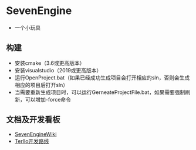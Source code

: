 ﻿# SevenEngine
* 一个小玩具
## 构建
* 安装cmake（3.6或更高版本）
* 安装visualstudio（2019或更高版本）
* 运行OpenProject.bat（如果已经成功生成项目会打开相应的sln，否则会生成相应的项目后打开sln）
* 当需要重新生成项目时，可以运行GerneateProjectFile.bat，如果需要强制刷新，可以增加-force命令
## 文档及开发看板
* [SevenEngineWiki](https://github.com/rgbsparrows/SevenEngine/wiki)
* [Terllo开发路线](https://trello.com/b/irnV6VNs/seven-engine)
